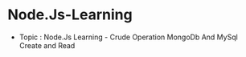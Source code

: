 # Node.Js-Learning

- Topic : Node.Js Learning
        - Crude Operation MongoDb And MySql Create and Read
